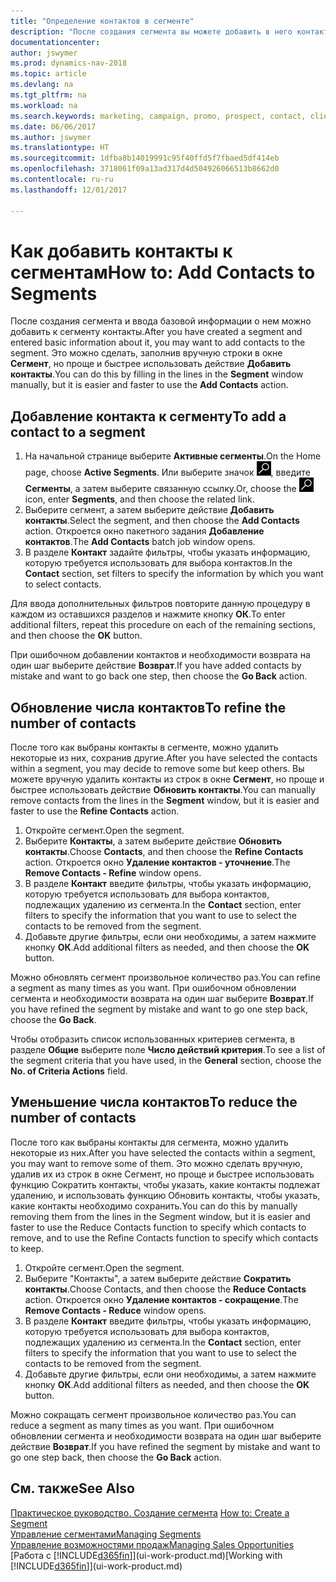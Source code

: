 ```yaml
---
title: "Определение контактов в сегменте"
description: "После создания сегмента вы можете добавить в него контакты, например в рамках маркетинговой кампании, ориентированной на определенных клиентов."
documentationcenter: 
author: jswymer
ms.prod: dynamics-nav-2018
ms.topic: article
ms.devlang: na
ms.tgt_pltfrm: na
ms.workload: na
ms.search.keywords: marketing, campaign, promo, prospect, contact, client, customer
ms.date: 06/06/2017
ms.author: jswymer
ms.translationtype: HT
ms.sourcegitcommit: 1dfba8b14019991c95f40ffd5f7fbaed5df414eb
ms.openlocfilehash: 3718061f09a13ad317d4d504926066513b8662d0
ms.contentlocale: ru-ru
ms.lasthandoff: 12/01/2017

---
```

# <a name="how-to-add-contacts-to-segments"></a><span data-ttu-id="1cf70-103">Как добавить контакты к сегментам</span><span class="sxs-lookup"><span data-stu-id="1cf70-103">How to: Add Contacts to Segments</span></span>
<span data-ttu-id="1cf70-104">После создания сегмента и ввода базовой информации о нем можно добавить к сегменту контакты.</span><span class="sxs-lookup"><span data-stu-id="1cf70-104">After you have created a segment and entered basic information about it, you may want to add contacts to the segment.</span></span> <span data-ttu-id="1cf70-105">Это можно сделать, заполнив вручную строки в окне **Сегмент**, но проще и быстрее использовать действие **Добавить контакты**.</span><span class="sxs-lookup"><span data-stu-id="1cf70-105">You can do this by filling in the lines in the **Segment** window manually, but it is easier and faster to use the **Add Contacts** action.</span></span>

## <a name="to-add-a-contact-to-a-segment"></a><span data-ttu-id="1cf70-106">Добавление контакта к сегменту</span><span class="sxs-lookup"><span data-stu-id="1cf70-106">To add a contact to a segment</span></span>
1. <span data-ttu-id="1cf70-107">На начальной странице выберите **Активные сегменты**.</span><span class="sxs-lookup"><span data-stu-id="1cf70-107">On the Home page, choose **Active Segments**.</span></span> <span data-ttu-id="1cf70-108">Или выберите значок ![Поиск страницы или отчета](media/ui-search/search_small.png "Значок поиска страницы или отчета"), введите **Сегменты**, а затем выберите связанную ссылку.</span><span class="sxs-lookup"><span data-stu-id="1cf70-108">Or, choose the ![Search for Page or Report](media/ui-search/search_small.png "Search for Page or Report icon") icon, enter **Segments**, and then choose the related link.</span></span>  
2. <span data-ttu-id="1cf70-109">Выберите сегмент, а затем выберите действие **Добавить контакты**.</span><span class="sxs-lookup"><span data-stu-id="1cf70-109">Select the segment, and then choose the **Add Contacts** action.</span></span> <span data-ttu-id="1cf70-110">Откроется окно пакетного задания **Добавление контактов**.</span><span class="sxs-lookup"><span data-stu-id="1cf70-110">The **Add Contacts** batch job window opens.</span></span>
3. <span data-ttu-id="1cf70-111">В разделе **Контакт** задайте фильтры, чтобы указать информацию, которую требуется использовать для выбора контактов.</span><span class="sxs-lookup"><span data-stu-id="1cf70-111">In the **Contact** section, set filters to specify the information by which you want to select contacts.</span></span>

<span data-ttu-id="1cf70-112">Для ввода дополнительных фильтров повторите данную процедуру в каждом из оставшихся разделов и нажмите кнопку **ОК**.</span><span class="sxs-lookup"><span data-stu-id="1cf70-112">To enter additional filters, repeat this procedure on each of the remaining sections, and then choose the **OK** button.</span></span>

<span data-ttu-id="1cf70-113">При ошибочном добавлении контактов и необходимости возврата на один шаг выберите действие **Возврат**.</span><span class="sxs-lookup"><span data-stu-id="1cf70-113">If you have added contacts by mistake and want to go back one step, then choose the **Go Back** action.</span></span>

## <a name="to-refine-the-number-of-contacts"></a><span data-ttu-id="1cf70-114">Обновление числа контактов</span><span class="sxs-lookup"><span data-stu-id="1cf70-114">To refine the number of contacts</span></span>
<span data-ttu-id="1cf70-115">После того как выбраны контакты в сегменте, можно удалить некоторые из них, сохранив другие.</span><span class="sxs-lookup"><span data-stu-id="1cf70-115">After you have selected the contacts within a segment, you may decide to remove some but keep others.</span></span> <span data-ttu-id="1cf70-116">Вы можете вручную удалить контакты из строк в окне **Сегмент**, но проще и быстрее использовать действие **Обновить контакты**.</span><span class="sxs-lookup"><span data-stu-id="1cf70-116">You can manually remove contacts from the lines in the **Segment** window, but it is easier and faster to use the **Refine Contacts** action.</span></span>

1. <span data-ttu-id="1cf70-117">Откройте сегмент.</span><span class="sxs-lookup"><span data-stu-id="1cf70-117">Open the segment.</span></span>
2. <span data-ttu-id="1cf70-118">Выберите **Контакты**, а затем выберите действие **Обновить контакты**.</span><span class="sxs-lookup"><span data-stu-id="1cf70-118">Choose **Contacts**, and then choose the **Refine Contacts** action.</span></span> <span data-ttu-id="1cf70-119">Откроется окно **Удаление контактов - уточнение**.</span><span class="sxs-lookup"><span data-stu-id="1cf70-119">The **Remove Contacts - Refine** window opens.</span></span>
3. <span data-ttu-id="1cf70-120">В разделе **Контакт** введите фильтры, чтобы указать информацию, которую требуется использовать для выбора контактов, подлежащих удалению из сегмента.</span><span class="sxs-lookup"><span data-stu-id="1cf70-120">In the **Contact** section, enter filters to specify the information that you want to use to select the contacts to be removed from the segment.</span></span>
4. <span data-ttu-id="1cf70-121">Добавьте другие фильтры, если они необходимы, а затем нажмите кнопку **ОК**.</span><span class="sxs-lookup"><span data-stu-id="1cf70-121">Add additional filters as needed, and then choose the **OK** button.</span></span>

<span data-ttu-id="1cf70-122">Можно обновлять сегмент произвольное количество раз.</span><span class="sxs-lookup"><span data-stu-id="1cf70-122">You can refine a segment as many times as you want.</span></span> <span data-ttu-id="1cf70-123">При ошибочном обновлении сегмента и необходимости возврата на один шаг выберите **Возврат**.</span><span class="sxs-lookup"><span data-stu-id="1cf70-123">If you have refined the segment by mistake and want to go one step back, choose the **Go Back**.</span></span>

<span data-ttu-id="1cf70-124">Чтобы отобразить список использованных критериев сегмента, в разделе **Общие** выберите поле **Число действий критерия**.</span><span class="sxs-lookup"><span data-stu-id="1cf70-124">To see a list of the segment criteria that you have used, in the **General** section, choose the **No. of Criteria Actions** field.</span></span>

## <a name="to-reduce-the-number-of-contacts"></a><span data-ttu-id="1cf70-125">Уменьшение числа контактов</span><span class="sxs-lookup"><span data-stu-id="1cf70-125">To reduce the number of contacts</span></span>
<span data-ttu-id="1cf70-126">После того как выбраны контакты для сегмента, можно удалить некоторые из них.</span><span class="sxs-lookup"><span data-stu-id="1cf70-126">After you have selected the contacts within a segment, you may want to remove some of them.</span></span> <span data-ttu-id="1cf70-127">Это можно сделать вручную, удалив их из строк в окне Сегмент, но проще и быстрее использовать функцию Сократить контакты, чтобы указать, какие контакты подлежат удалению, и использовать функцию Обновить контакты, чтобы указать, какие контакты необходимо сохранить.</span><span class="sxs-lookup"><span data-stu-id="1cf70-127">You can do this by manually removing them from the lines in the Segment window, but it is easier and faster to use the Reduce Contacts function to specify which contacts to remove, and to use the Refine Contacts function to specify which contacts to keep.</span></span>

1. <span data-ttu-id="1cf70-128">Откройте сегмент.</span><span class="sxs-lookup"><span data-stu-id="1cf70-128">Open the segment.</span></span>
2. <span data-ttu-id="1cf70-129">Выберите "Контакты", а затем выберите действие **Сократить контакты**.</span><span class="sxs-lookup"><span data-stu-id="1cf70-129">Choose Contacts, and then choose the **Reduce Contacts** action.</span></span> <span data-ttu-id="1cf70-130">Откроется окно **Удаление контактов - сокращение**.</span><span class="sxs-lookup"><span data-stu-id="1cf70-130">The **Remove Contacts - Reduce** window opens.</span></span>
3. <span data-ttu-id="1cf70-131">В разделе **Контакт** введите фильтры, чтобы указать информацию, которую требуется использовать для выбора контактов, подлежащих удалению из сегмента.</span><span class="sxs-lookup"><span data-stu-id="1cf70-131">In the **Contact** section, enter filters to specify the information that you want to use to select the contacts to be removed from the segment.</span></span>
4. <span data-ttu-id="1cf70-132">Добавьте другие фильтры, если они необходимы, а затем нажмите кнопку **ОК**.</span><span class="sxs-lookup"><span data-stu-id="1cf70-132">Add additional filters as needed, and then choose the **OK** button.</span></span>

<span data-ttu-id="1cf70-133">Можно сокращать сегмент произвольное количество раз.</span><span class="sxs-lookup"><span data-stu-id="1cf70-133">You can reduce a segment as many times as you want.</span></span> <span data-ttu-id="1cf70-134">При ошибочном обновлении сегмента и необходимости возврата на один шаг выберите действие **Возврат**.</span><span class="sxs-lookup"><span data-stu-id="1cf70-134">If you have refined the segment by mistake and want to go one step back, then choose the **Go Back** action.</span></span>

## <a name="see-also"></a><span data-ttu-id="1cf70-135">См. также</span><span class="sxs-lookup"><span data-stu-id="1cf70-135">See Also</span></span>
<span data-ttu-id="1cf70-136">[Практическое руководство. Создание сегмента](marketing-how-create-segment.md) </span><span class="sxs-lookup"><span data-stu-id="1cf70-136">[How to: Create a Segment](marketing-how-create-segment.md) </span></span>  
[<span data-ttu-id="1cf70-137">Управление сегментами</span><span class="sxs-lookup"><span data-stu-id="1cf70-137">Managing Segments</span></span>](marketing-segments.md)  
[<span data-ttu-id="1cf70-138">Управление возможностями продаж</span><span class="sxs-lookup"><span data-stu-id="1cf70-138">Managing Sales Opportunities</span></span>](marketing-manage-sales-opportunities.md)  
<span data-ttu-id="1cf70-139">[Работа с [!INCLUDE[d365fin](includes/d365fin_md.md)]](ui-work-product.md)</span><span class="sxs-lookup"><span data-stu-id="1cf70-139">[Working with [!INCLUDE[d365fin](includes/d365fin_md.md)]](ui-work-product.md)</span></span>  

